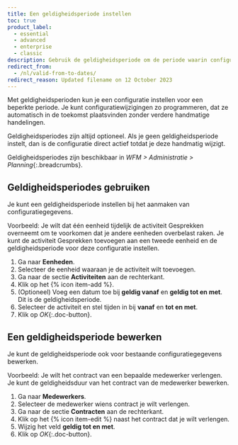 ```yaml
---
title: Een geldigheidsperiode instellen
toc: true
product_label:
  - essential
  - advanced
  - enterprise
  - classic
description: Gebruik de geldigheidsperiode om de periode waarin configuratie-elementen actief zijn, te beperken.
redirect_from:
  - /nl/valid-from-to-dates/
redirect_reason: Updated filename on 12 October 2023
---
```


Met geldigheidsperioden kun je een configuratie instellen voor een beperkte periode. Je kunt configuratiewijzigingen zo programmeren, dat ze automatisch in de toekomst plaatsvinden zonder verdere handmatige handelingen.

Geldigheidsperiodes zijn altijd optioneel. Als je geen geldigheidsperiode instelt, dan is de configuratie direct actief totdat je deze handmatig wijzigt.

Geldigheidsperiodes zijn beschikbaar in _WFM > Administratie > Planning_{:.breadcrumbs}.

## Geldigheidsperiodes gebruiken

Je kunt een geldigheidsperiode instellen bij het aanmaken van configuratiegegevens. 

Voorbeeld: Je wilt dat één eenheid tijdelijk de activiteit Gesprekken overneemt om te voorkomen dat je andere eenheden overbelast raken. Je kunt de activiteit Gesprekken toevoegen aan een tweede eenheid en de geldigheidsperiode voor deze configuratie instellen.

1. Ga naar **Eenheden**.
2. Selecteer de eenheid waaraan je de activiteit wilt toevoegen.
3. Ga naar de sectie **Activiteiten** aan de rechterkant.
4. Klik op het {% icon item-add %}.
5. (Optioneel) Voeg een datum toe bij **geldig vanaf** en **geldig tot en met**. Dit is de geldigheidsperiode.
6. Selecteer de activiteit en stel tijden in bij **vanaf** en **tot en met**.
7. Klik op _OK_{:.doc-button}.

## Een geldigheidsperiode bewerken

Je kunt de geldigheidsperiode ook voor bestaande configuratiegegevens bewerken. 

Voorbeeld: Je wilt het contract van een bepaalde medewerker verlengen. Je kunt de geldigheidsduur van het contract van de medewerker bewerken.

1. Ga naar **Medewerkers**.
2. Selecteer de medewerker wiens contract je wilt verlengen.
3. Ga naar de sectie **Contracten** aan de rechterkant.
4. Klik op het {% icon item-edit %} naast het contract dat je wilt verlengen.
5. Wijzig het veld **geldig tot en met**.
6. Klik op _OK_{:.doc-button}.
